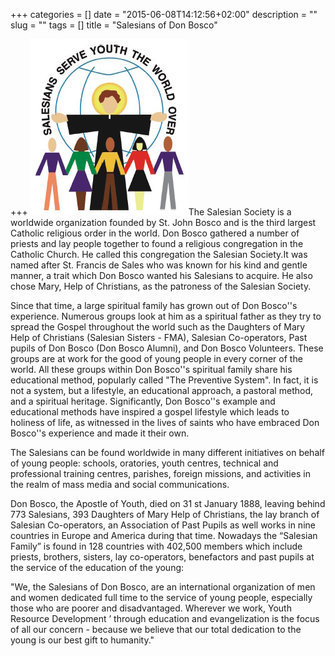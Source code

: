 +++
categories = []
date = "2015-06-08T14:12:56+02:00"
description = ""
slug = ""
tags = []
title = "Salesians of Don Bosco"

+++
![Salesians of Don Bosco](/images/salesians1.jpg)The Salesian Society is a worldwide organization founded by St. John Bosco and is the third largest Catholic religious order in the world.
Don Bosco gathered a number of priests and lay people together to found a religious congregation in the Catholic Church. He called this congregation the Salesian Society.It was named after St. Francis de Sales who was known for his kind and gentle manner, a trait which Don Bosco wanted his Salesians to acquire. He also chose Mary, Help of Christians, as the patroness of the Salesian Society.

Since that time, a large spiritual family has grown out of Don Bosco''s experience. Numerous groups look at him as a spiritual father as they try to spread the Gospel throughout the world such as the Daughters of Mary Help of Christians (Salesian Sisters - FMA), Salesian Co-operators, Past pupils of Don Bosco (Don Bosco Alumni), and Don Bosco Volunteers. These groups are at work for the good of young people in every corner of the world.
All these groups within Don Bosco''s spiritual family share his educational method, popularly called "The Preventive System". In fact, it is not a system, but a lifestyle, an educational approach, a pastoral method, and a spiritual heritage. Significantly, Don Bosco''s example and educational methods have inspired a gospel lifestyle which leads to holiness of life, as witnessed in the lives of saints who have embraced Don Bosco''s experience and made it their own.

The Salesians can be found worldwide in many different initiatives on behalf of young people: schools, oratories, youth centres, technical and professional training centres, parishes, foreign missions, and activities in the realm of mass media and social communications.

Don Bosco, the Apostle of Youth, died on 31 st January 1888, leaving behind 773 Salesians, 393 Daughters of Mary Help of Christians, the lay branch of Salesian Co-operators, an Association of Past Pupils as well works in nine countries in Europe and America during that time. Nowadays the “Salesian Family” is found in 128 countries with 402,500 members which include priests, brothers, sisters, lay co-operators, benefactors and past pupils at the service of the education of the young:

"We, the Salesians of Don Bosco, are an international organization of men and women dedicated full time to the service of young people, especially those who are poorer and disadvantaged. Wherever we work, Youth Resource Development ’ through education and evangelization is the focus of all our concern - because we believe that our total dedication to the young is our best gift to humanity."
